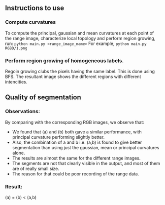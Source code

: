 ## Instructions to use

### Compute curvatures

To compute the principal, gaussian and mean curvatures at each point of the range image, characterize local topology and perform region growing, run:
`python main.py <range_image_name>`
For example,
`python main.py RGBD/1.png`

### Perform region growing of homogeneous labels.

Regoin growing clubs the pixels having the same label. This is done using BFS. The resultant image shows the different regions with different intencities.

## Quality of segmentation

### Observations:

By comparing with the corresponding RGB images, we observe that:

* We found that (a) and (b) both gave a similar performance, with principal curvature performing slightly better.
* Also, the combination of a and b i.e. (a,b) is found to give better segmentation than using just the gaussian, mean or principal curvatures alone.
* The results are almost the same for the different range images.
* The segments are not that clearly visible in the output, and most of them are of really small size.
* The reason for that could be poor recording of the range data.

### Result:

(a) = (b) < (a,b)

